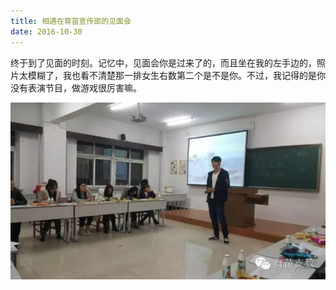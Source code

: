 ```yaml
---
title: 相遇在育苗宣传部的见面会
date: 2016-10-30
---
```


终于到了见面的时刻。记忆中，见面会你是过来了的，而且坐在我的左手边的，照片太模糊了，我也看不清楚那一排女生右数第二个是不是你。不过，我记得的是你没有表演节目，做游戏很厉害嘛。

![](../image/2017-10-30.01.webp)